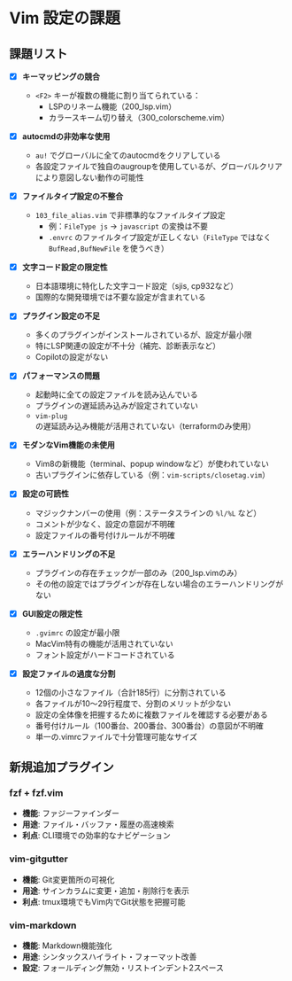 # Vim 設定の課題

## 課題リスト

- [x] **キーマッピングの競合**
  - `<F2>` キーが複数の機能に割り当てられている：
    - LSPのリネーム機能（200_lsp.vim）
    - カラースキーム切り替え（300_colorscheme.vim）

- [x] **autocmdの非効率な使用**
  - `au!` でグローバルに全てのautocmdをクリアしている
  - 各設定ファイルで独自のaugroupを使用しているが、グローバルクリアにより意図しない動作の可能性

- [x] **ファイルタイプ設定の不整合**
  - `103_file_alias.vim` で非標準的なファイルタイプ設定
    - 例：`FileType js` → `javascript` の変換は不要
    - `.envrc` のファイルタイプ設定が正しくない（`FileType` ではなく `BufRead,BufNewFile` を使うべき）

- [x] **文字コード設定の限定性**
  - 日本語環境に特化した文字コード設定（sjis, cp932など）
  - 国際的な開発環境では不要な設定が含まれている

- [x] **プラグイン設定の不足**
  - 多くのプラグインがインストールされているが、設定が最小限
  - 特にLSP関連の設定が不十分（補完、診断表示など）
  - Copilotの設定がない

- [x] **パフォーマンスの問題**
  - 起動時に全ての設定ファイルを読み込んでいる
  - プラグインの遅延読み込みが設定されていない
  - `vim-plug` の遅延読み込み機能が活用されていない（terraformのみ使用）

- [x] **モダンなVim機能の未使用**
  - Vim8の新機能（terminal、popup windowなど）が使われていない
  - 古いプラグインに依存している（例：`vim-scripts/closetag.vim`）

- [x] **設定の可読性**
  - マジックナンバーの使用（例：ステータスラインの `%l/%L` など）
  - コメントが少なく、設定の意図が不明確
  - 設定ファイルの番号付けルールが不明確

- [x] **エラーハンドリングの不足**
  - プラグインの存在チェックが一部のみ（200_lsp.vimのみ）
  - その他の設定ではプラグインが存在しない場合のエラーハンドリングがない

- [x] **GUI設定の限定性**
  - `.gvimrc` の設定が最小限
  - MacVim特有の機能が活用されていない
  - フォント設定がハードコードされている

- [x] **設定ファイルの過度な分割**
  - 12個の小さなファイル（合計185行）に分割されている
  - 各ファイルが10〜29行程度で、分割のメリットが少ない
  - 設定の全体像を把握するために複数ファイルを確認する必要がある
  - 番号付けルール（100番台、200番台、300番台）の意図が不明確
  - 単一の.vimrcファイルで十分管理可能なサイズ

## 新規追加プラグイン

### fzf + fzf.vim
- **機能**: ファジーファインダー
- **用途**: ファイル・バッファ・履歴の高速検索
- **利点**: CLI環境での効率的なナビゲーション

### vim-gitgutter  
- **機能**: Git変更箇所の可視化
- **用途**: サインカラムに変更・追加・削除行を表示
- **利点**: tmux環境でもVim内でGit状態を把握可能

### vim-markdown
- **機能**: Markdown機能強化
- **用途**: シンタックスハイライト・フォーマット改善
- **設定**: フォールディング無効・リストインデント2スペース